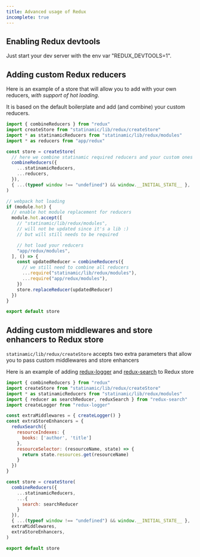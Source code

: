 ```yaml
---
title: Advanced usage of Redux
incomplete: true
---
```


## Enabling Redux devtools

Just start your dev server with the env var "REDUX_DEVTOOLS=1".

## Adding custom Redux reducers

Here is an example of a store that will allow you to add
with your own reducers, _with support of hot loading_.

It is based on the default boilerplate and add (and combine) your custom
reducers.

```js
import { combineReducers } from "redux"
import createStore from "statinamic/lib/redux/createStore"
import * as statinamicReducers from "statinamic/lib/redux/modules"
import * as reducers from "app/redux"

const store = createStore(
  // here we combine statinamic required reducers and your custom ones
  combineReducers({
    ...statinamicReducers,
    ...reducers,
  }),
  { ...(typeof window !== "undefined") && window.__INITIAL_STATE__ },
)

// webpack hot loading
if (module.hot) {
  // enable hot module replacement for reducers
  module.hot.accept([
    // "statinamic/lib/redux/modules",
    // will not be updated since it's a lib :)
    // but will still needs to be required

    // hot load your reducers
    "app/redux/modules",
  ], () => {
    const updatedReducer = combineReducers({
      // we still need to combine all reducers
      ...require("statinamic/lib/redux/modules"),
      ...require("app/redux/modules"),
    })
    store.replaceReducer(updatedReducer)
  })
}

export default store
```
## Adding custom middlewares and store enhancers to Redux store

`statinamic/lib/redux/createStore` accepts two extra parameters that
allow you to pass custom middlewares and store enhancers

Here is an example of adding
[redux-logger](https://github.com/fcomb/redux-logger) and
[redux-search](https://github.com/treasure-data/redux-search)
to Redux store

```js
import { combineReducers } from "redux"
import createStore from "statinamic/lib/redux/createStore"
import * as statinamicReducers from "statinamic/lib/redux/modules"
import { reducer as searchReducer, reduxSearch } from "redux-search"
import createLogger from "redux-logger"

const extraMiddlewares = { createLogger() }
const extraStoreEnhancers = {
  reduxSearch({
    resourceIndexes: {
      books: ['author', 'title']
    },
    resourceSelector: (resourceName, state) => {
      return state.resources.get(resourceName)
    }
  })
}

const store = createStore(
  combineReducers({
    ...statinamicReducers,
    ...{
      search: searchReducer
    }
  }),
  { ...(typeof window !== "undefined") && window.__INITIAL_STATE__ },
  extraMiddlewares,
  extraStoreEnhancers,
)

export default store
```
